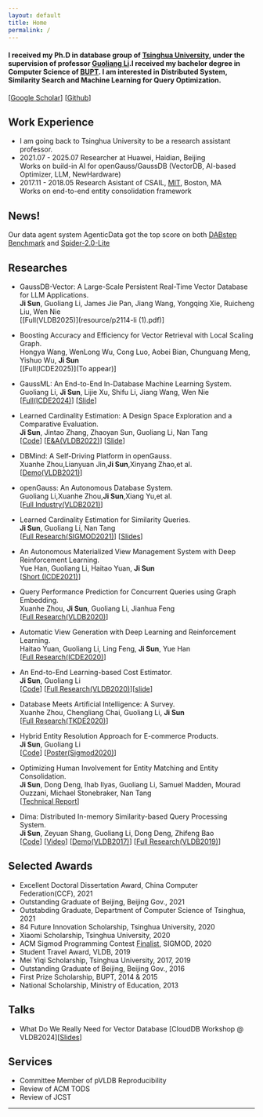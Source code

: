 ```yaml
---
layout: default
title: Home
permalink: /
---
```

#### I received my Ph.D in database group of [Tsinghua University](http://www.tsinghua.edu.cn/publish/thu2018en/index.html), under the supervision of professor [Guoliang Li](http://dbgroup.cs.tsinghua.edu.cn/ligl/).I received my bachelor degree in Computer Science of [BUPT](http://www.bupt.edu.cn/). I am interested in Distributed System, Similarity Search and Machine Learning for Query Optimization.   
[[Google Scholar](https://scholar.google.com/citations?user=ye4BnicAAAAJ&hl=en)] [[Github](https://github.com/greatji)]  

## Work Experience 
- I am going back to Tsinghua University to be a research assistant professor.  
- 2021.07 - 2025.07 Researcher at Huawei, Haidian, Beijing  
  Works on build-in AI for openGauss/GaussDB (VectorDB, AI-based Optimizer, LLM, NewHardware)  
- 2017.11 - 2018.05 Research Asistant of CSAIL, [MIT](https://www.csail.mit.edu/), Boston, MA  
  Works on end-to-end entity consolidation framework  

## News!
Our data agent system AgenticData got the top score on both [DABstep Benchmark](https://huggingface.co/spaces/adyen/DABstep) and [Spider-2.0-Lite](https://spider2-sql.github.io/)

## Researches

- GaussDB-Vector: A Large-Scale Persistent Real-Time Vector Database for LLM Applications.  
**Ji Sun**, Guoliang Li, James Jie Pan, Jiang Wang, Yongqing Xie, Ruicheng Liu, Wen Nie  
[[Full(VLDB2025)](resource/p2114-li (1).pdf)]

- Boosting Accuracy and Efficiency for Vector Retrieval with Local Scaling Graph.  
Hongya Wang, WenLong Wu, Cong Luo, Aobei Bian, Chunguang Meng, Yishuo Wu, **Ji Sun**  
[[Full(ICDE2025)](To appear)]

- GaussML: An End-to-End In-Database Machine Learning System.  
Guoliang Li, **Ji Sun**, Lijie Xu, Shifu Li, Jiang Wang, Wen Nie  
[[Full(ICDE2024)](resource/gaussmlicde.pdf)]  [[Slide](resource/GaussML.pptx)]

- Learned Cardinality Estimation: A Design Space Exploration and a Comparative Evaluation.  
**Ji Sun**, Jintao Zhang, Zhaoyan Sun, Guoliang Li, Nan Tang  
[[Code](https://github.com/jt-zhang/CardinalityEstimationTestbed)] [[E&A(VLDB2022)](http://da.qcri.org/ntang/pubs/[vldb22]learned.cardinality.pdf)] [[Slide](resource/Research_321.pptx)]

- DBMind: A Self-Driving Platform in openGauss.  
Xuanhe Zhou,Lianyuan Jin,**Ji Sun**,Xinyang Zhao,et al.  
[[Demo(VLDB2021)](http://vldb.org/pvldb/vol14/p2743-zhou.pdf)]

- openGauss: An Autonomous Database System.  
Guoliang Li,Xuanhe Zhou,**Ji Sun**,Xiang Yu,et al.  
[[Full Industry(VLDB2021)](http://dbgroup.cs.tsinghua.edu.cn/ligl/papers/vldb21-opengauss.pdf)]

- Learned Cardinality Estimation for Similarity Queries.  
**Ji Sun**, Guoliang Li, Nan Tang  
[[Full Research(SIGMOD2021)](https://dl.acm.org/doi/pdf/10.1145/3448016.3452790)] [[Slides](resource/SIGMOD21-fp36.pdf)]   

- An Autonomous Materialized View Management System with Deep Reinforcement Learning.  
Yue Han, Guoliang Li, Haitao Yuan, **Ji Sun**  
[[Short (ICDE2021)](http://dbgroup.cs.tsinghua.edu.cn/ligl/papers/view-icde21.pdf)]   

- Query Performance Prediction for Concurrent Queries using Graph Embedding.  
Xuanhe Zhou, **Ji Sun**, Guoliang Li, Jianhua Feng  
[[Full Research(VLDB2020)](http://www.vldb.org/pvldb/vol13/p1416-zhou.pdf)]   

- Automatic View Generation with Deep Learning and Reinforcement Learning.  
Haitao Yuan, Guoliang Li, Ling Feng, **Ji Sun**, Yue Han  
[[Full Research(ICDE2020)](https://conferences.computer.org/icde/2020/pdfs/ICDE2020-5acyuqhpJ6L9P042wmjY1p/290300b501/290300b501.pdf)]    

- An End-to-End Learning-based Cost Estimator.  
**Ji Sun**, Guoliang Li  
[[Code](https://github.com/greatji/Learning-based-cost-estimator)] [[Full Research(VLDB2020)](http://www.vldb.org/pvldb/vol13/p307-sun.pdf)][[slide](resource/vldb20.pdf)]   

- Database Meets Artificial Intelligence: A Survey.  
Xuanhe Zhou, Chengliang Chai, Guoliang Li, **Ji Sun**  
[[Full Research(TKDE2020)](https://dbgroup.cs.tsinghua.edu.cn/ligl/papers/aidb.pdf)]

- Hybrid Entity Resolution Approach for E-commerce Products.  
**Ji Sun**, Guoliang Li  
[[Code](https://github.com/greatji/SigmodProgrammingContest2020_code)] [[Poster(Sigmod2020)](http://www.inf.uniroma3.it/db/sigmod2020contest/posters/DBTHU_sigmod_programming_contest_2020_poster.pdf)]  

- Optimizing Human Involvement for Entity Matching and Entity Consolidation.  
**Ji Sun**, Dong Deng, Ihab Ilyas, Guoliang Li, Samuel Madden, Mourad Ouzzani, Michael Stonebraker, Nan Tang  
[[Technical Report](http://arxiv.org/abs/1906.06574)]  

- Dima: Distributed In-memory Similarity-based Query Processing System.  
**Ji Sun**, Zeyuan Shang, Guoliang Li, Dong Deng, Zhifeng Bao  
[[Code](https://github.com/TsinghuaDatabaseGroup/Dima.git)] [[Video](https://youtu.be/oJmNKK0O67U)] [[Demo(VLDB2017)](http://www.vldb.org/pvldb/vol10/p1925-sun.pdf)] [[Full Research(VLDB2019)](http://www.vldb.org/pvldb/vol12/p961-sun.pdf)]  

## Selected Awards
- Excellent Doctoral Dissertation Award, China Computer Federation(CCF), 2021
- Outstanding Graduate of Beijing, Beijing Gov., 2021
- Outstabding Graduate, Department of Computer Science of Tsinghua, 2021
- 84 Future Innovation Scholarship, Tsinghua University, 2020
- Xiaomi Scholarship, Tsinghua University, 2020
- ACM Sigmod Programming Contest [Finalist](resource/Ji_Sun.pdf), SIGMOD, 2020
- Student Travel Award, VLDB, 2019
- Mei Yiqi Scholarship, Tsinghua University, 2017, 2019
- Outstanding Graduate of Beijing, Beijing Gov., 2016
- First Prize Scholarship, BUPT, 2014 & 2015
- National Scholarship, Ministry of Education, 2013

## Talks
- What Do We Really Need for Vector Database [CloudDB Workshop @ VLDB2024][[Slides](resource/vectordb-keynote-vldb24.pdf)]

## Services
- Committee Member of pVLDB Reproducibility  
- Review of ACM TODS  
- Review of JCST  

_____
<div style="height:100px;width:200px;margin:0 auto">
<center>
<script type="text/javascript" id="clustrmaps" src="//cdn.clustrmaps.com/map_v2.js?d=pe1rfPbhTfzky5ISQu4qQ1Xwqj7y_bFjS5d6afAShdk&cl=ffffff&w=a"></script>
</center>
</div>

